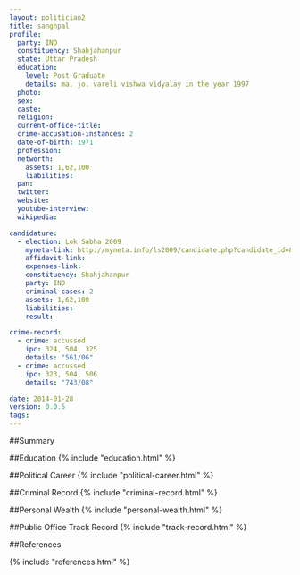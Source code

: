 ```yaml
---
layout: politician2
title: sanghpal
profile: 
  party: IND
  constituency: Shahjahanpur
  state: Uttar Pradesh
  education: 
    level: Post Graduate
    details: ma. jo. vareli vishwa vidyalay in the year 1997
  photo: 
  sex: 
  caste: 
  religion: 
  current-office-title: 
  crime-accusation-instances: 2
  date-of-birth: 1971
  profession: 
  networth: 
    assets: 1,62,100
    liabilities: 
  pan: 
  twitter: 
  website: 
  youtube-interview: 
  wikipedia: 

candidature: 
  - election: Lok Sabha 2009
    myneta-link: http://myneta.info/ls2009/candidate.php?candidate_id=8121
    affidavit-link: 
    expenses-link: 
    constituency: Shahjahanpur 
    party: IND
    criminal-cases: 2
    assets: 1,62,100
    liabilities: 
    result:  

crime-record: 
  - crime: accussed
    ipc: 324, 504, 325
    details: "561/06" 
  - crime: accussed
    ipc: 323, 504, 506
    details: "743/08" 

date: 2014-01-28
version: 0.0.5
tags: 
---
```

##Summary


##Education
{% include "education.html" %}


##Political Career
{% include "political-career.html" %}


##Criminal Record
{% include "criminal-record.html" %}


##Personal Wealth
{% include "personal-wealth.html" %}


##Public Office Track Record
{% include "track-record.html" %}


##References


{% include "references.html" %}